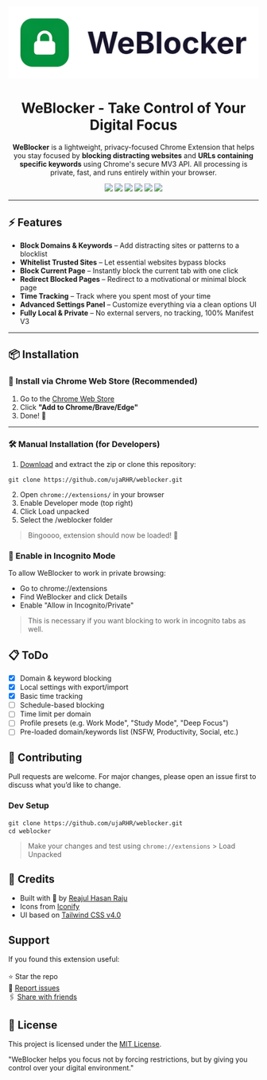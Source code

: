 <p align="center">
  <a href="https://chromewebstore.google.com/detail/akffgmkokcgiibdmfknbobliajcchoma" target="_blank">
    <img src="https://raw.githubusercontent.com/ujaRHR/weblocker/refs/heads/main/assets/images/wb_banner.png" width="600" alt="WeBlocker Banner">
  </a>
</p>

<h1 align="center">WeBlocker - Take Control of Your Digital Focus</h1>

<p align="center">
  <b>WeBlocker</b> is a lightweight, privacy-focused Chrome Extension that helps you stay focused by <b>blocking distracting websites</b> and <b>URLs containing specific keywords</b> using Chrome's secure MV3 API. All processing is private, fast, and runs entirely within your browser.
</p>

<p align="center">
  <img src="https://img.shields.io/badge/Google_chrome-4285F4?style=for-the-badge&logo=Google-chrome&logoColor=white" />
  <img src="https://img.shields.io/badge/Brave-FF1B2D?style=for-the-badge&logo=Brave&logoColor=white" />
  <img src="https://img.shields.io/badge/Microsoft_Edge-0078D7?style=for-the-badge&logo=Microsoft-edge&logoColor=white" />
  <img src="https://img.shields.io/badge/Vivaldi-EF3939?style=for-the-badge&logo=Vivaldi&logoColor=white" />
  <img src="https://img.shields.io/badge/duckduckgo-de5833?style=for-the-badge&logo=duckduckgo&logoColor=white" />
  <img src="https://img.shields.io/badge/Opera-FF1B2D?style=for-the-badge&logo=Opera&logoColor=white" />
</p>

---
## ⚡ Features
- **Block Domains & Keywords** – Add distracting sites or patterns to a blocklist
- **Whitelist Trusted Sites** – Let essential websites bypass blocks
- **Block Current Page** – Instantly block the current tab with one click
- **Redirect Blocked Pages** – Redirect to a motivational or minimal block page
- **Time Tracking** – Track where you spent most of your time
- **Advanced Settings Panel** – Customize everything via a clean options UI
- **Fully Local & Private** – No external servers, no tracking, 100% Manifest V3 <br>
---

## 📦 Installation

### 🧩 **Install via Chrome Web Store (Recommended)**

1. Go to the [Chrome Web Store](https://chromewebstore.google.com/detail/akffgmkokcgiibdmfknbobliajcchoma)
2. Click **"Add to Chrome/Brave/Edge"**
3. Done! 🎉

---

### 🛠️ Manual Installation (for Developers)

1. [Download](https://github.com/ujaRHR/weblocker/releases) and extract the zip or clone this repository:
  ```
  git clone https://github.com/ujaRHR/weblocker.git
  ```
2. Open ```chrome://extensions/``` in your browser
3. Enable Developer mode (top right)
4. Click Load unpacked
5. Select the /weblocker folder

> Bingoooo, extension should now be loaded! 🎉

### 👻 Enable in Incognito Mode
To allow WeBlocker to work in private browsing:
- Go to chrome://extensions
- Find WeBlocker and click Details
- Enable "Allow in Incognito/Private"

> This is necessary if you want blocking to work in incognito tabs as well.


## 📋 ToDo
- [x] Domain & keyword blocking
- [x] Local settings with export/import
- [x] Basic time tracking
- [ ] Schedule-based blocking
- [ ] Time limit per domain
- [ ] Profile presets (e.g. Work Mode", "Study Mode", "Deep Focus")
- [ ] Pre-loaded domain/keywords list (NSFW, Productivity, Social, etc.)

## 🤝 Contributing
Pull requests are welcome. For major changes, please open an issue first to discuss what you’d like to change.

### Dev Setup
```
git clone https://github.com/ujaRHR/weblocker.git
cd weblocker
```
> Make your changes and test using ```chrome://extensions``` > Load Unpacked

## 📣 Credits
- Built with 🖤 by [Reajul Hasan Raju](https://github.com/ujaRHR)
- Icons from [Iconify](https://iconify.design)
- UI based on [Tailwind CSS v4.0](https://tailwindcss.com/)

## Support
If you found this extension useful:  <br> <br>
⭐ Star the repo <br>
🐛 [Report issues](https://github.com/ujaRHR/weblocker/issues) <br>
🖇️ [Share with friends](https://chromewebstore.google.com/detail/akffgmkokcgiibdmfknbobliajcchoma) <br>

## 📜 License
This project is licensed under the [MIT License](https://github.com/ujaRHR/weblocker/blob/main/LICENSE).


"WeBlocker helps you focus not by forcing restrictions, but by giving you control over your digital environment."
